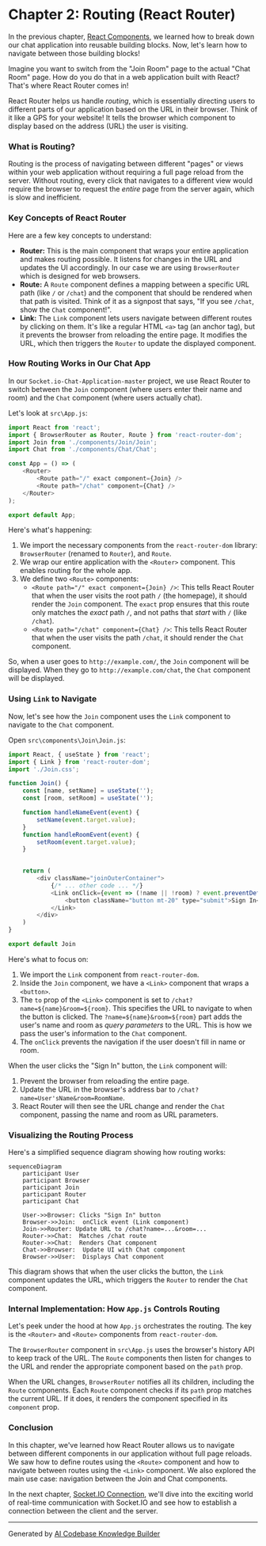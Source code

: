 # Chapter 2: Routing (React Router)

In the previous chapter, [React Components](01_react_components_.md), we learned how to break down our chat application into reusable building blocks. Now, let's learn how to navigate between those building blocks!

Imagine you want to switch from the "Join Room" page to the actual "Chat Room" page. How do you do that in a web application built with React? That's where React Router comes in!

React Router helps us handle *routing*, which is essentially directing users to different parts of our application based on the URL in their browser. Think of it like a GPS for your website! It tells the browser which component to display based on the address (URL) the user is visiting.

### What is Routing?

Routing is the process of navigating between different "pages" or views within your web application without requiring a full page reload from the server. Without routing, every click that navigates to a different view would require the browser to request the *entire* page from the server again, which is slow and inefficient.

### Key Concepts of React Router

Here are a few key concepts to understand:

*   **Router:** This is the main component that wraps your entire application and makes routing possible. It listens for changes in the URL and updates the UI accordingly. In our case we are using `BrowserRouter` which is designed for web browsers.
*   **Route:** A `Route` component defines a mapping between a specific URL path (like `/` or `/chat`) and the component that should be rendered when that path is visited. Think of it as a signpost that says, "If you see `/chat`, show the `Chat` component!".
*   **Link:** The `Link` component lets users navigate between different routes by clicking on them. It's like a regular HTML `<a>` tag (an anchor tag), but it prevents the browser from reloading the entire page. It modifies the URL, which then triggers the `Router` to update the displayed component.

### How Routing Works in Our Chat App

In our `Socket.io-Chat-Application-master` project, we use React Router to switch between the `Join` component (where users enter their name and room) and the `Chat` component (where users actually chat).

Let's look at `src\App.js`:

```javascript
import React from 'react';
import { BrowserRouter as Router, Route } from 'react-router-dom';
import Join from './components/Join/Join';
import Chat from './components/Chat/Chat';

const App = () => (
    <Router>
        <Route path="/" exact component={Join} />
        <Route path="/chat" component={Chat} />
    </Router>
);

export default App;
```

Here's what's happening:

1.  We import the necessary components from the `react-router-dom` library: `BrowserRouter` (renamed to `Router`), and `Route`.
2.  We wrap our entire application with the `<Router>` component. This enables routing for the whole app.
3.  We define two `<Route>` components:
    *   `<Route path="/" exact component={Join} />`: This tells React Router that when the user visits the root path `/` (the homepage), it should render the `Join` component. The `exact` prop ensures that this route only matches the *exact* path `/`, and not paths that *start* with `/` (like `/chat`).
    *   `<Route path="/chat" component={Chat} />`: This tells React Router that when the user visits the path `/chat`, it should render the `Chat` component.

So, when a user goes to `http://example.com/`, the `Join` component will be displayed. When they go to `http://example.com/chat`, the `Chat` component will be displayed.

### Using `Link` to Navigate

Now, let's see how the `Join` component uses the `Link` component to navigate to the `Chat` component.

Open `src\components\Join\Join.js`:

```javascript
import React, { useState } from 'react';
import { Link } from 'react-router-dom';
import './Join.css';

function Join() {
    const [name, setName] = useState('');
    const [room, setRoom] = useState('');

    function handleNameEvent(event) {
        setName(event.target.value);
    }
    function handleRoomEvent(event) {
        setRoom(event.target.value);
    }
    

    return (
        <div className="joinOuterContainer">
            {/* ... other code ... */}
            <Link onClick={event => (!name || !room) ? event.preventDefault() : null} to={`/chat?name=${name}&room=${room}`}>
                <button className="button mt-20" type="submit">Sign In</button>
            </Link>
        </div>
    )
}

export default Join
```

Here's what to focus on:

1.  We import the `Link` component from `react-router-dom`.
2.  Inside the `Join` component, we have a `<Link>` component that wraps a `<button>`.
3.  The `to` prop of the `<Link>` component is set to ``/chat?name=${name}&room=${room}``. This specifies the URL to navigate to when the button is clicked. The `?name=${name}&room=${room}` part adds the user's name and room as *query parameters* to the URL. This is how we pass the user's information to the `Chat` component.
4. The `onClick` prevents the navigation if the user doesn't fill in name or room.

When the user clicks the "Sign In" button, the `Link` component will:

1.  Prevent the browser from reloading the entire page.
2.  Update the URL in the browser's address bar to `/chat?name=User'sName&room=RoomName`.
3.  React Router will then see the URL change and render the `Chat` component, passing the name and room as URL parameters.

### Visualizing the Routing Process

Here's a simplified sequence diagram showing how routing works:

```mermaid
sequenceDiagram
    participant User
    participant Browser
    participant Join
    participant Router
    participant Chat

    User->>Browser: Clicks "Sign In" button
    Browser->>Join:  onClick event (Link component)
    Join->>Router: Update URL to /chat?name=...&room=...
    Router->>Chat:  Matches /chat route
    Router->>Chat:  Renders Chat component
    Chat->>Browser:  Update UI with Chat component
    Browser->>User:  Displays Chat component
```

This diagram shows that when the user clicks the button, the `Link` component updates the URL, which triggers the `Router` to render the `Chat` component.

### Internal Implementation: How `App.js` Controls Routing

Let's peek under the hood at how `App.js` orchestrates the routing. The key is the `<Router>` and `<Route>` components from `react-router-dom`.

The `BrowserRouter` component in `src\App.js` uses the browser's history API to keep track of the URL. The `Route` components then listen for changes to the URL and render the appropriate component based on the `path` prop.

When the URL changes, `BrowserRouter` notifies all its children, including the `Route` components. Each `Route` component checks if its `path` prop matches the current URL. If it does, it renders the component specified in its `component` prop.

### Conclusion

In this chapter, we've learned how React Router allows us to navigate between different components in our application without full page reloads. We saw how to define routes using the `<Route>` component and how to navigate between routes using the `<Link>` component. We also explored the main use case: navigation between the Join and Chat components.

In the next chapter, [Socket.IO Connection](03_socket_io_connection_.md), we'll dive into the exciting world of real-time communication with Socket.IO and see how to establish a connection between the client and the server.


---

Generated by [AI Codebase Knowledge Builder](https://github.com/The-Pocket/Tutorial-Codebase-Knowledge)